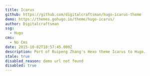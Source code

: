 ```yaml
---
title: Icarus
github: https://github.com/digitalcraftsman/hugo-icarus-theme
demo: https://themes.gohugo.io/theme/hugo-icarus/
author: Digitalcraftsman
ssg:
  - Hugo
cms:
  - No Cms
date: 2015-10-02T18:57:45.000Z
description: Port of Ruipeng Zhang's Hexo theme Icarus to Hugo.
stale: true
disabled_reason: demo url not found
disabled: true
---
```


